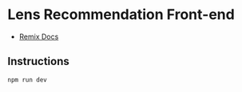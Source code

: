 # Lens Recommendation Front-end

- [Remix Docs](https://remix.run/docs)


## Instructions

```sh
npm run dev
```
